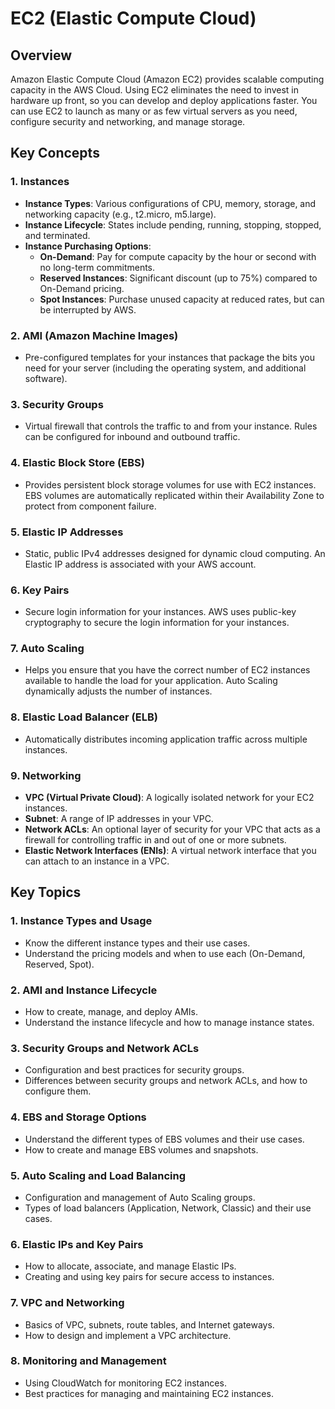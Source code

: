 # EC2 (Elastic Compute Cloud)

## Overview

Amazon Elastic Compute Cloud (Amazon EC2) provides scalable computing capacity in the AWS Cloud. Using EC2 eliminates the need to invest in hardware up front, so you can develop and deploy applications faster. You can use EC2 to launch as many or as few virtual servers as you need, configure security and networking, and manage storage.

## Key Concepts

### 1. **Instances**
   - **Instance Types**: Various configurations of CPU, memory, storage, and networking capacity (e.g., t2.micro, m5.large).
   - **Instance Lifecycle**: States include pending, running, stopping, stopped, and terminated.
   - **Instance Purchasing Options**:
     - **On-Demand**: Pay for compute capacity by the hour or second with no long-term commitments.
     - **Reserved Instances**: Significant discount (up to 75%) compared to On-Demand pricing.
     - **Spot Instances**: Purchase unused capacity at reduced rates, but can be interrupted by AWS.

### 2. **AMI (Amazon Machine Images)**
   - Pre-configured templates for your instances that package the bits you need for your server (including the operating system, and additional software).

### 3. **Security Groups**
   - Virtual firewall that controls the traffic to and from your instance. Rules can be configured for inbound and outbound traffic.

### 4. **Elastic Block Store (EBS)**
   - Provides persistent block storage volumes for use with EC2 instances. EBS volumes are automatically replicated within their Availability Zone to protect from component failure.

### 5. **Elastic IP Addresses**
   - Static, public IPv4 addresses designed for dynamic cloud computing. An Elastic IP address is associated with your AWS account.

### 6. **Key Pairs**
   - Secure login information for your instances. AWS uses public-key cryptography to secure the login information for your instances.

### 7. **Auto Scaling**
   - Helps you ensure that you have the correct number of EC2 instances available to handle the load for your application. Auto Scaling dynamically adjusts the number of instances.

### 8. **Elastic Load Balancer (ELB)**
   - Automatically distributes incoming application traffic across multiple instances.

### 9. **Networking**
   - **VPC (Virtual Private Cloud)**: A logically isolated network for your EC2 instances.
   - **Subnet**: A range of IP addresses in your VPC.
   - **Network ACLs**: An optional layer of security for your VPC that acts as a firewall for controlling traffic in and out of one or more subnets.
   - **Elastic Network Interfaces (ENIs)**: A virtual network interface that you can attach to an instance in a VPC.

## Key Topics 

### 1. **Instance Types and Usage**
   - Know the different instance types and their use cases.
   - Understand the pricing models and when to use each (On-Demand, Reserved, Spot).

### 2. **AMI and Instance Lifecycle**
   - How to create, manage, and deploy AMIs.
   - Understand the instance lifecycle and how to manage instance states.

### 3. **Security Groups and Network ACLs**
   - Configuration and best practices for security groups.
   - Differences between security groups and network ACLs, and how to configure them.

### 4. **EBS and Storage Options**
   - Understand the different types of EBS volumes and their use cases.
   - How to create and manage EBS volumes and snapshots.

### 5. **Auto Scaling and Load Balancing**
   - Configuration and management of Auto Scaling groups.
   - Types of load balancers (Application, Network, Classic) and their use cases.

### 6. **Elastic IPs and Key Pairs**
   - How to allocate, associate, and manage Elastic IPs.
   - Creating and using key pairs for secure access to instances.

### 7. **VPC and Networking**
   - Basics of VPC, subnets, route tables, and Internet gateways.
   - How to design and implement a VPC architecture.

### 8. **Monitoring and Management**
   - Using CloudWatch for monitoring EC2 instances.
   - Best practices for managing and maintaining EC2 instances.


